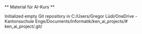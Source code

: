 ** Material für AI-Kurs **


Initialized empty Git repository in C:/Users/Gregor Lüdi/OneDrive - Kantonsschule Enge/Documents/Informatik/ken_ai_projects/# ken_ai_project/.git/
